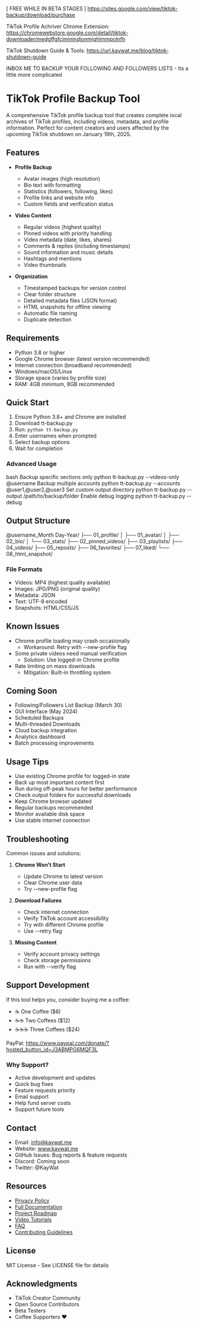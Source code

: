 [ FREE WHILE IN BETA STAGES ]
https://sites.google.com/view/tiktok-backup/download/purchase

TikTok Profile Achriver Chrome Extension:
https://chromewebstore.google.com/detail/tiktok-downloader/medgffgfcjmjnindjonmjghlmmpolnfh

TikTok Shutdown Guide & Tools: 
https://url.kaywat.me/blog/tiktok-shutdown-guide

INBOX ME TO BACKUP YOUR FOLLOWING AND FOLLOWERS LISTS - Its a little more complicated

# TikTok Profile Backup Tool

A comprehensive TikTok profile backup tool that creates complete local archives of TikTok profiles, including videos, metadata, and profile information. Perfect for content creators and users affected by the upcoming TikTok shutdown on January 19th, 2025.

## Features

- **Profile Backup**
  - Avatar images (high resolution)
  - Bio text with formatting
  - Statistics (followers, following, likes)
  - Profile links and website info
  - Custom fields and verification status

- **Video Content**
  - Regular videos (highest quality)
  - Pinned videos with priority handling
  - Video metadata (date, likes, shares)
  - Comments & replies (including timestamps)
  - Sound information and music details
  - Hashtags and mentions
  - Video thumbnails

- **Organization**
  - Timestamped backups for version control
  - Clear folder structure
  - Detailed metadata files (JSON format)
  - HTML snapshots for offline viewing
  - Automatic file naming
  - Duplicate detection

## Requirements

- Python 3.8 or higher
- Google Chrome browser (latest version recommended)
- Internet connection (broadband recommended)
- Windows/macOS/Linux
- Storage space (varies by profile size)
- RAM: 4GB minimum, 8GB recommended

## Quick Start

1. Ensure Python 3.8+ and Chrome are installed
2. Download tt-backup.py
3. Run: `python tt-backup.py`
4. Enter usernames when prompted
5. Select backup options
6. Wait for completion

### Advanced Usage
bash
Backup specific sections only
python tt-backup.py --videos-only @username
Backup multiple accounts
python tt-backup.py --accounts @user1,@user2,@user3
Set custom output directory
python tt-backup.py --output /path/to/backup/folder
Enable debug logging
python tt-backup.py --debug

## Output Structure

@username_Month Day-Year/
├── 01_profile/
│ ├── 01_avatar/
│ ├── 02_bio/
│ └── 03_stats/
├── 02_pinned_videos/
├── 03_playlists/
├── 04_videos/
├── 05_reposts/
├── 06_favorites/
├── 07_liked/
└── 08_html_snapshot/

### File Formats

- Videos: MP4 (highest quality available)
- Images: JPG/PNG (original quality)
- Metadata: JSON
- Text: UTF-8 encoded
- Snapshots: HTML/CSS/JS

## Known Issues

- Chrome profile loading may crash occasionally
  - Workaround: Retry with --new-profile flag
- Some private videos need manual verification
  - Solution: Use logged-in Chrome profile
- Rate limiting on mass downloads
  - Mitigation: Built-in throttling system

## Coming Soon

- Following/Followers List Backup (March 30)
- GUI Interface (May 2024)
- Scheduled Backups
- Multi-threaded Downloads
- Cloud backup integration
- Analytics dashboard
- Batch processing improvements

## Usage Tips

- Use existing Chrome profile for logged-in state
- Back up most important content first
- Run during off-peak hours for better performance
- Check output folders for successful downloads
- Keep Chrome browser updated
- Regular backups recommended
- Monitor available disk space
- Use stable internet connection

## Troubleshooting

Common issues and solutions:

1. **Chrome Won't Start**
   - Update Chrome to latest version
   - Clear Chrome user data
   - Try --new-profile flag

2. **Download Failures**
   - Check internet connection
   - Verify TikTok account accessibility
   - Try with different Chrome profile
   - Use --retry flag

3. **Missing Content**
   - Verify account privacy settings
   - Check storage permissions
   - Run with --verify flag

## Support Development

If this tool helps you, consider buying me a coffee:

- ☕️ One Coffee ($6)
- ☕️☕️ Two Coffees ($12)
- ☕️☕️☕️ Three Coffees ($24)

PayPal: https://www.paypal.com/donate/?hosted_button_id=J3ABMPG6MQF3L

### Why Support?

- Active development and updates
- Quick bug fixes
- Feature requests priority
- Email support
- Help fund server costs
- Support future tools

## Contact

- Email: info@kaywat.me
- Website: www.kaywat.me
- GitHub Issues: Bug reports & feature requests
- Discord: Coming soon
- Twitter: @KayWat

## Resources

- [Privacy Policy](privacy.html)
- [Full Documentation](readme.html)
- [Project Roadmap](roadmap.map)
- [Video Tutorials](https://youtube.com/@KayWat)
- [FAQ](docs/faq.md)
- [Contributing Guidelines](CONTRIBUTING.md)

## License

MIT License - See LICENSE file for details

## Acknowledgments

- TikTok Creator Community
- Open Source Contributors
- Beta Testers
- Coffee Supporters ❤️
